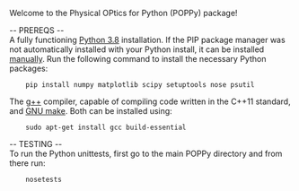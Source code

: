 Welcome to the Physical OPtics for Python (POPPy) package!

-- PREREQS --\
A fully functioning [Python 3.8](https://docs.python-guide.org/starting/install3/linux/) installation.
If the PIP package manager was not automatically installed with your Python install, it can be installed [manually](https://pip.pypa.io/en/stable/installation/).
Run the following command to install the necessary Python packages:
```
    pip install numpy matplotlib scipy setuptools nose psutil
```
The [g++](https://gcc.gnu.org/install/) compiler, capable of compiling code written in the C++11 standard, and [GNU make](https://www.gnu.org/software/make/). Both can be installed using:
```
    sudo apt-get install gcc build-essential
```

-- TESTING --\
To run the Python unittests, first go to the main POPPy directory and from there run:
```
    nosetests
```
